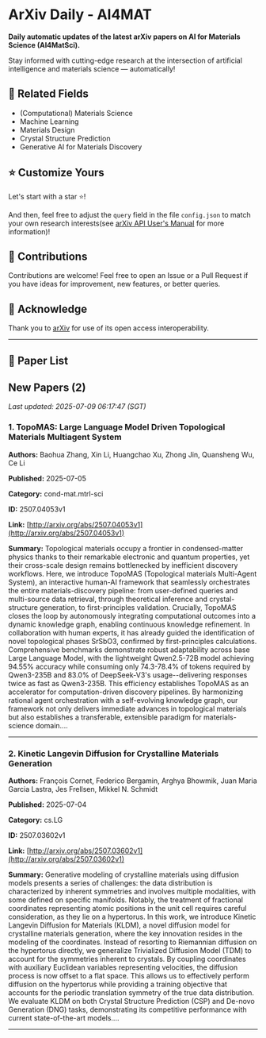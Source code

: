 # ArXiv Daily - AI4MAT

**Daily automatic updates of the latest arXiv papers on AI for Materials Science (AI4MatSci).** 

Stay informed with cutting-edge research at the intersection of artificial intelligence and materials science — automatically!

## :bookmark: Related Fields

- (Computational) Materials Science
- Machine Learning
- Materials Design
- Crystal Structure Prediction
- Generative AI for Materials Discovery

## :star: Customize Yours

Let's start with a star :star:!

And then, feel free to adjust the `query` field in the file `config.json` to match your own research interests(see [arXiv API User's Manual](https://info.arxiv.org/help/api/user-manual.html#51-details-of-query-construction) for more information)!

## :handshake: Contributions

Contributions are welcome!
 Feel free to open an Issue or a Pull Request if you have ideas for improvement, new features, or better queries.

## :blue_heart: ​Acknowledge

Thank you to [arXiv](https://arxiv.org/) for use of its open access interoperability.

---

## :scroll: Paper List


<!-- ARXIV_PAPERS_START -->

## New Papers (2)

*Last updated: 2025-07-09 06:17:47 (SGT)*

### 1. TopoMAS: Large Language Model Driven Topological Materials Multiagent System

**Authors:** Baohua Zhang, Xin Li, Huangchao Xu, Zhong Jin, Quansheng Wu, Ce Li

**Published:** 2025-07-05

**Category:** cond-mat.mtrl-sci

**ID:** 2507.04053v1

**Link:** [http://arxiv.org/abs/2507.04053v1](http://arxiv.org/abs/2507.04053v1)

**Summary:** Topological materials occupy a frontier in condensed-matter physics thanks to
their remarkable electronic and quantum properties, yet their cross-scale
design remains bottlenecked by inefficient discovery workflows. Here, we
introduce TopoMAS (Topological materials Multi-Agent System), an interactive
human-AI framework that seamlessly orchestrates the entire materials-discovery
pipeline: from user-defined queries and multi-source data retrieval, through
theoretical inference and crystal-structure generation, to first-principles
validation. Crucially, TopoMAS closes the loop by autonomously integrating
computational outcomes into a dynamic knowledge graph, enabling continuous
knowledge refinement. In collaboration with human experts, it has already
guided the identification of novel topological phases SrSbO3, confirmed by
first-principles calculations. Comprehensive benchmarks demonstrate robust
adaptability across base Large Language Model, with the lightweight Qwen2.5-72B
model achieving 94.55% accuracy while consuming only 74.3-78.4% of tokens
required by Qwen3-235B and 83.0% of DeepSeek-V3's usage--delivering responses
twice as fast as Qwen3-235B. This efficiency establishes TopoMAS as an
accelerator for computation-driven discovery pipelines. By harmonizing rational
agent orchestration with a self-evolving knowledge graph, our framework not
only delivers immediate advances in topological materials but also establishes
a transferable, extensible paradigm for materials-science domain....

---

### 2. Kinetic Langevin Diffusion for Crystalline Materials Generation

**Authors:** François Cornet, Federico Bergamin, Arghya Bhowmik, Juan Maria Garcia Lastra, Jes Frellsen, Mikkel N. Schmidt

**Published:** 2025-07-04

**Category:** cs.LG

**ID:** 2507.03602v1

**Link:** [http://arxiv.org/abs/2507.03602v1](http://arxiv.org/abs/2507.03602v1)

**Summary:** Generative modeling of crystalline materials using diffusion models presents
a series of challenges: the data distribution is characterized by inherent
symmetries and involves multiple modalities, with some defined on specific
manifolds. Notably, the treatment of fractional coordinates representing atomic
positions in the unit cell requires careful consideration, as they lie on a
hypertorus. In this work, we introduce Kinetic Langevin Diffusion for Materials
(KLDM), a novel diffusion model for crystalline materials generation, where the
key innovation resides in the modeling of the coordinates. Instead of resorting
to Riemannian diffusion on the hypertorus directly, we generalize Trivialized
Diffusion Model (TDM) to account for the symmetries inherent to crystals. By
coupling coordinates with auxiliary Euclidean variables representing
velocities, the diffusion process is now offset to a flat space. This allows us
to effectively perform diffusion on the hypertorus while providing a training
objective that accounts for the periodic translation symmetry of the true data
distribution. We evaluate KLDM on both Crystal Structure Prediction (CSP) and
De-novo Generation (DNG) tasks, demonstrating its competitive performance with
current state-of-the-art models....

---


<!-- ARXIV_PAPERS_END -->